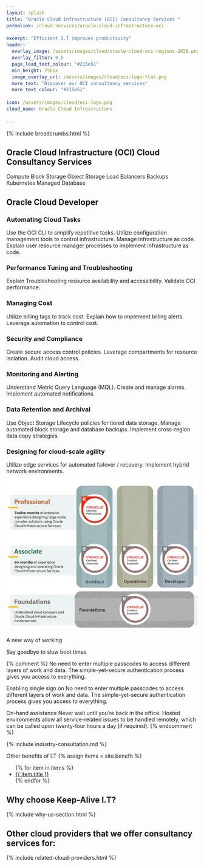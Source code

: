 ```yaml
---
layout: splash 
title: "Oracle Cloud Infrastructure (OCI) Consultancy Services "
permalink: /cloud-services/oracle-cloud-infrastructure-oci

excerpt: "Efficient I.T improves productivity"
header:
  overlay_image: /assets/images/cloud/oracle-cloud-oci-regions-2020.png
  overlay_filter: 0.5 
  page_lead_text_colour: "#215e51"
  min_height: 750px
  image_overlay_url: /assets/images/cloud/oci-logo-flat.png 
  more_text: "Discover our OCI consultancy services"
  more_text_colour: "#215e51"
  
icon: /assets/images/cloud/oci-logo.png
cloud_name: Oracle Cloud Infrastructure

---
```


{% include breadcrumbs.html %}

## <i class="fas fa-cloud page-title-icon" aria-hidden="true"></i> Oracle Cloud Infrastructure (OCI) Cloud Consultancy Services

Compute
Block Storage
Object Storage
Load Balancers
Backups
Kubernetes
Managed Database

## Oracle Cloud Developer 
### Automating Cloud Tasks
Use the OCI CLI to simplify repetitive tasks.
Utilize configuration management tools to
control infrastructure.
Manage infrastructure as code.
Explain user resource manager processes to
implement infrastructure as code.


### Performance Tuning and Troubleshooting
Explain Troubleshooting resource availability and accessibility.
Validate OCI performance.


### Managing Cost
Utilize billing tags to track cost.
Explain how to implement billing alerts.
Leverage automation to control cost.


### Security and Compliance
Create secure access control policies.
Leverage compartments for resource isolation.
Audit cloud access.


### Monitoring and Alerting
Understand Metric Query Language (MQL).
Create and manage alarms.
Implement automated notifications.


### Data Retention and Archival
Use Object Storage Lifecycle policies for tiered data storage.
Manage automated block storage and database backups.
Implement cross-region data copy strategies.


### Designing for cloud-scale agility
Utilize edge services for automated failover / recovery.
Implement hybrid network environments.


<img src="/assets/images/cloud/oci-certifications.jpeg" alt="">

A new way of working 


Say goodbye to slow boot times

{% comment %}
No need to enter multiple passcodes to access different layers of work and data. The simple-yet-secure authentication process gives you access to everything.


Enabling single sign on
No need to enter multiple passcodes to access different layers of work and data. The simple-yet-secure authentication process gives you access to everything.

On-hand assistance
Never wait until you’re back in the office. Hosted environments allow all service-related issues to be handled remotely, which can be called upon twenty-four hours a day (if required).
{% endcomment %}

{% include industry-consultation.md %}


Other benefits of I.T
{% assign items = site.benefit %}
<ul class="">
    {% for item in items %}
        <li><a href="{{ item.url }}">{{ item.title }}</a></li>
    {% endfor %}
</ul>

## Why choose Keep-Alive I.T?
{% include why-us-section.html %}

## Other cloud providers that we offer consultancy services for:
{% include related-cloud-providers.html %}